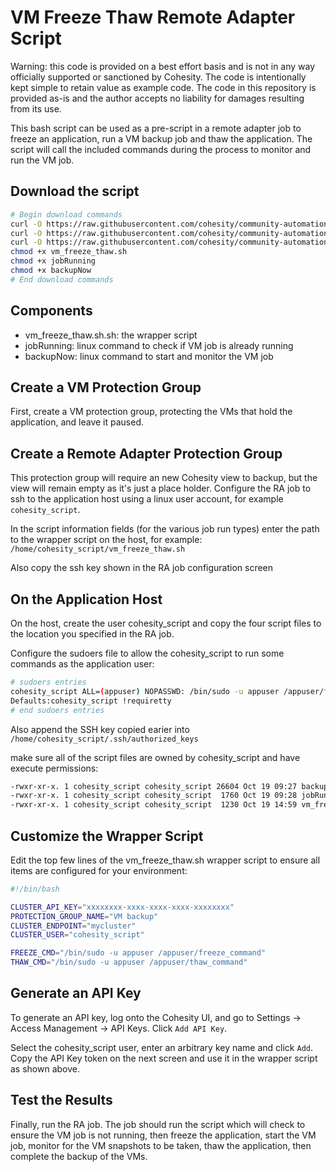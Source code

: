 # VM Freeze Thaw Remote Adapter Script

Warning: this code is provided on a best effort basis and is not in any way officially supported or sanctioned by Cohesity. The code is intentionally kept simple to retain value as example code. The code in this repository is provided as-is and the author accepts no liability for damages resulting from its use.

This bash script can be used as a pre-script in a remote adapter job to freeze an application, run a VM backup job and thaw the application. The script will call the included commands during the process to monitor and run the VM job.

## Download the script

```bash
# Begin download commands
curl -O https://raw.githubusercontent.com/cohesity/community-automation-samples/main/remoteAdapter/vm_freeze_thaw/vm_freeze_thaw.sh
curl -O https://raw.githubusercontent.com/cohesity/community-automation-samples/main/linux/jobRunning/jobRunning
curl -O https://raw.githubusercontent.com/cohesity/community-automation-samples/main/linux/backupNow/backupNow
chmod +x vm_freeze_thaw.sh
chmod +x jobRunning
chmod +x backupNow
# End download commands
```

## Components

* vm_freeze_thaw.sh.sh: the wrapper script
* jobRunning: linux command to check if VM job is already running
* backupNow: linux command to start and monitor the VM job

## Create a VM Protection Group

First, create a VM protection group, protecting the VMs that hold the application, and leave it paused.

## Create a Remote Adapter Protection Group

This protection group will require an new Cohesity view to backup, but the view will remain empty as it's just a place holder. Configure the RA job to ssh to the application host using a linux user account, for example `cohesity_script`.

In the script information fields (for the various job run types) enter the path to the wrapper script on the host, for example: `/home/cohesity_script/vm_freeze_thaw.sh`

Also copy the ssh key shown in the RA job configuration screen

## On the Application Host

On the host, create the user cohesity_script and copy the four script files to the location you specified in the RA job.

Configure the sudoers file to allow the cohesity_script to run some commands as the application user:

```bash
# sudoers entries
cohesity_script ALL=(appuser) NOPASSWD: /bin/sudo -u appuser /appuser/freeze_command, /bin/sudo -u appuser /appuser/thaw_command
Defaults:cohesity_script !requiretty
# end sudoers entries
```

Also append the SSH key copied earier into `/home/cohesity_script/.ssh/authorized_keys`

make sure all of the script files are owned by cohesity_script and have execute permissions:

```bash
-rwxr-xr-x. 1 cohesity_script cohesity_script 26604 Oct 19 09:27 backupNow
-rwxr-xr-x. 1 cohesity_script cohesity_script  1760 Oct 19 09:28 jobRunning
-rwxr-xr-x. 1 cohesity_script cohesity_script  1230 Oct 19 14:59 vm_freeze_thaw.sh
```

## Customize the Wrapper Script

Edit the top few lines of the vm_freeze_thaw.sh wrapper script to ensure all items are configured for your environment:

```bash
#!/bin/bash

CLUSTER_API_KEY="xxxxxxxx-xxxx-xxxx-xxxx-xxxxxxxx"
PROTECTION_GROUP_NAME="VM backup"
CLUSTER_ENDPOINT="mycluster"
CLUSTER_USER="cohesity_script"

FREEZE_CMD="/bin/sudo -u appuser /appuser/freeze_command"
THAW_CMD="/bin/sudo -u appuser /appuser/thaw_command"
```

## Generate an API Key

To generate an API key, log onto the Cohesity UI, and go to Settings -> Access Management -> API Keys. Click `Add API Key`.

Select the cohesity_script user, enter an arbitrary key name and click `Add`. Copy the API Key token on the next screen and use it in the wrapper script as shown above.

## Test the Results

Finally, run the RA job. The job should run the script which will check to ensure the VM job is not running, then freeze the application, start the VM job, monitor for the VM snapshots to be taken, thaw the application, then complete the backup of the VMs.
